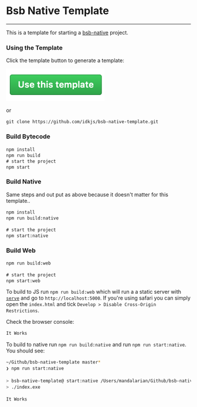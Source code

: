 # Bsb Native Template
---
This is a template for starting a [bsb-native](https://github.com/bsansouci/bucklescript) project.

### Using the Template

Click the template button to generate a template:

[![use-this-template-button-image](./usethistemplate.png)](https://github.com/idkjs/bsb-native-template/generate)

or 

```
git clone https://github.com/idkjs/bsb-native-template.git
```

### Build Bytecode
```
npm install
npm run build
# start the project
npm start
```

### Build Native 

Same steps and out put as above because it doesn't matter for this template..

```
npm install
npm run build:native

# start the project
npm start:native
```

### Build Web 

```
npm run build:web

# start the project
npm start:web
```

To build to JS run `npm run build:web` which will run a a static server with [`serve`](https://www.npmjs.com/package/serve) and go to `http://localhost:5000`. If you're using safari you can simply open the `index.html` and tick `Develop > Disable Cross-Origin Restrictions`.

Check the browser console:
```sh
It Works
```

To build to native run `npm run build:native` and run `npm run start:native`. You should see:

```sh
~/Github/bsb-native-template master*
❯ npm run start:native

> bsb-native-template@ start:native /Users/mandalarian/Github/bsb-native-template
> ./index.exe

It Works
```
